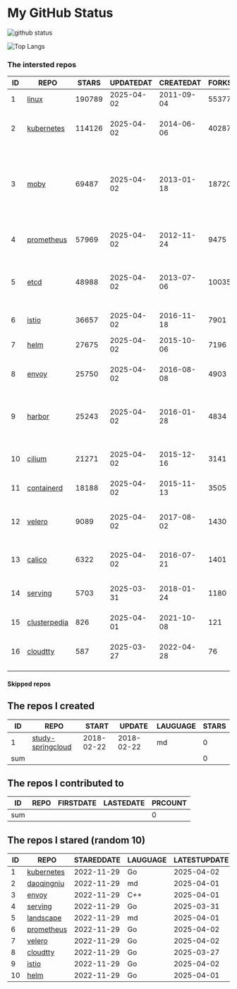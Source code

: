 # My GitHub Status

<img src="https://github-readme-stats-1.yihong0618.vercel.app/api?username=daoqingniu&show_icons=true&&&hide_title=true&count_private=true" alt="github status" />

![Top Langs](https://github-readme-stats-1.yihong0618.vercel.app/api/top-langs/?username=daoqingniu&layout=compact)

<!--START_SECTION:github_repos-->
### The intersted repos
| ID |                              REPO                               | STARS  | UPDATEDAT  | CREATEDAT  | FORKSCOUNT |                                                DESCRIPTIONS                                                |
|----|-----------------------------------------------------------------|--------|------------|------------|------------|------------------------------------------------------------------------------------------------------------|
|  1 | [linux](https://github.com/torvalds/linux)                      | 190789 | 2025-04-02 | 2011-09-04 |      55377 | Linux kernel source tree                                                                                   |
|  2 | [kubernetes](https://github.com/kubernetes/kubernetes)          | 114126 | 2025-04-02 | 2014-06-06 |      40287 | Production-Grade Container Scheduling and Management                                                       |
|  3 | [moby](https://github.com/moby/moby)                            |  69487 | 2025-04-02 | 2013-01-18 |      18720 | The Moby Project - a collaborative project for the container ecosystem to assemble container-based systems |
|  4 | [prometheus](https://github.com/prometheus/prometheus)          |  57969 | 2025-04-02 | 2012-11-24 |       9475 | The Prometheus monitoring system and time series database.                                                 |
|  5 | [etcd](https://github.com/etcd-io/etcd)                         |  48988 | 2025-04-02 | 2013-07-06 |      10035 | Distributed reliable key-value store for the most critical data of a distributed system                    |
|  6 | [istio](https://github.com/istio/istio)                         |  36657 | 2025-04-02 | 2016-11-18 |       7901 | Connect, secure, control, and observe services.                                                            |
|  7 | [helm](https://github.com/helm/helm)                            |  27675 | 2025-04-02 | 2015-10-06 |       7196 | The Kubernetes Package Manager                                                                             |
|  8 | [envoy](https://github.com/envoyproxy/envoy)                    |  25750 | 2025-04-02 | 2016-08-08 |       4903 | Cloud-native high-performance edge/middle/service proxy                                                    |
|  9 | [harbor](https://github.com/goharbor/harbor)                    |  25243 | 2025-04-02 | 2016-01-28 |       4834 | An open source trusted cloud native registry project that stores, signs, and scans content.                |
| 10 | [cilium](https://github.com/cilium/cilium)                      |  21271 | 2025-04-02 | 2015-12-16 |       3141 | eBPF-based Networking, Security, and Observability                                                         |
| 11 | [containerd](https://github.com/containerd/containerd)          |  18188 | 2025-04-02 | 2015-11-13 |       3505 | An open and reliable container runtime                                                                     |
| 12 | [velero](https://github.com/vmware-tanzu/velero)                |   9089 | 2025-04-02 | 2017-08-02 |       1430 | Backup and migrate Kubernetes applications and their persistent volumes                                    |
| 13 | [calico](https://github.com/projectcalico/calico)               |   6322 | 2025-04-02 | 2016-07-21 |       1401 | Cloud native networking and network security                                                               |
| 14 | [serving](https://github.com/knative/serving)                   |   5703 | 2025-03-31 | 2018-01-24 |       1180 | Kubernetes-based, scale-to-zero, request-driven compute                                                    |
| 15 | [clusterpedia](https://github.com/clusterpedia-io/clusterpedia) |    826 | 2025-04-01 | 2021-10-08 |        121 | The Encyclopedia of Kubernetes clusters                                                                    |
| 16 | [cloudtty](https://github.com/cloudtty/cloudtty)                |    587 | 2025-03-27 | 2022-04-28 |         76 | A Friendly Kubernetes CloudShell (Web Terminal) !                                                          |



#### Skipped repos
<!--END_SECTION:github_repos-->

<!--START_SECTION:my_github-->
## The repos I created
| ID  |                                 REPO                                 |   START    |   UPDATE   | LAUGUAGE | STARS |
|-----|----------------------------------------------------------------------|------------|------------|----------|-------|
|   1 | [study-springcloud](https://github.com/daoqingniu/study-springcloud) | 2018-02-22 | 2018-02-22 | md       |     0 |
| sum |                                                                      |            |            |          |     0 |

## The repos I contributed to
| ID  | REPO | FIRSTDATE | LASTEDATE | PRCOUNT |
|-----|------|-----------|-----------|---------|
| sum |      |           |           |       0 |

## The repos I stared (random 10)
| ID |                          REPO                          | STAREDDATE | LAUGUAGE | LATESTUPDATE |
|----|--------------------------------------------------------|------------|----------|--------------|
|  1 | [kubernetes](https://github.com/kubernetes/kubernetes) | 2022-11-29 | Go       | 2025-04-02   |
|  2 | [daoqingniu](https://github.com/daoqingniu/daoqingniu) | 2022-11-29 | md       | 2025-04-01   |
|  3 | [envoy](https://github.com/envoyproxy/envoy)           | 2022-11-29 | C++      | 2025-04-01   |
|  4 | [serving](https://github.com/knative/serving)          | 2022-11-29 | Go       | 2025-03-31   |
|  5 | [landscape](https://github.com/cncf/landscape)         | 2022-11-29 | md       | 2025-04-01   |
|  6 | [prometheus](https://github.com/prometheus/prometheus) | 2022-11-29 | Go       | 2025-04-02   |
|  7 | [velero](https://github.com/vmware-tanzu/velero)       | 2022-11-29 | Go       | 2025-04-02   |
|  8 | [cloudtty](https://github.com/cloudtty/cloudtty)       | 2022-11-29 | Go       | 2025-03-27   |
|  9 | [istio](https://github.com/istio/istio)                | 2022-11-29 | Go       | 2025-04-02   |
| 10 | [helm](https://github.com/helm/helm)                   | 2022-11-29 | Go       | 2025-04-01   |

<!--END_SECTION:my_github-->
